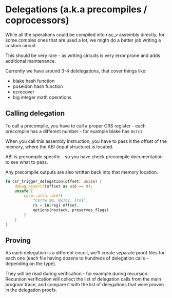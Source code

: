 # Delegations (a.k.a precompiles / coprocessors)

While all the operations could be compiled into risc_v assembly directly, for some complex ones that are used a lot, we migth do a better job writing a custom circuit.

This should be very rare - as writing circuits is very error prone and adds additional maintenance.

Currently we have around 3-4 delelegations, that cover things like:
* blake hash function
* poseidon hash function
* ecrecover
* big integer math operations


## Calling delegation

To call a precompile, you have to call a proper CRS register - each precompile has a different number - for example blake has `0x7c1`.

When you call this assembly instruction, you have to pass it the offset of the memory, where the ABI (input structure) is located.

ABI is precompile specific - so you have check precompile documentation to see what to pass.

Any precompile outputs are also written back into that memory location.

```rust
fn csr_trigger_delegation(offset: usize) {
    debug_assert!(offset as u16 == 0);
    unsafe {
        core::arch::asm!(
            "csrrw x0, 0x7c2, {rs}",
            rs = in(reg) offset,
            options(nostack, preserves_flags)
        )
    }
}
```


## Proving

As each delegation is a different circuit, we'll create separate proof files for each one (each file having dozens to hundreds of delegation calls - depending on the type).

They will be read during verification - for example during recursion.
Recursion verification will collect the list of delegation calls from the main program trace, and compare it with the list of delegations that were proven in the delegation proofs.


